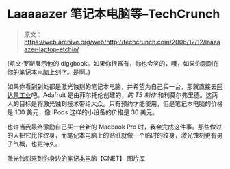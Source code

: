 # Laaaaazer 笔记本电脑等–TechCrunch

> 原文：<https://web.archive.org/web/http://techcrunch.com/2006/12/12/laaaaazer-laptop-etchin/>

(凯文·罗斯展示他的 diggbook。如果你很富有，你也会笑的，哦，如果你刚刚在你的笔记本电脑上刻字。是啊。)

如果你看到到处都是激光蚀刻的笔记本电脑，并希望为自己买一台，那就直接去[阿达果工业](https://web.archive.org/web/20200923072008/http://www.adafruit.com/)吧。Adafruit 是由菲尔托伦创建的，*的 T5 制作* 和利莫尔弗里德。这两人的目标是将激光蚀刻技术带给大众。只有预约才能使用，但是笔记本电脑的价格是 100 美元，像 iPods 这样的小设备的价格是 30 美元。

也许当我最终激励自己买一台新的 Macbook Pro 时，我会完成这件事。那些做过的人把它比作纹身，而笔记本电脑上的贴纸就像一个临时的纹身，激光蚀刻更有男子气概，也更持久。

 [激光蚀刻来到你身边的笔记本电脑](https://web.archive.org/web/20200923072008/http://news.com.com/2100-1041_3-6143072.html?part=rss&tag=2547-1_3-0-5&subj=news)【CNET】
[图片库](https://web.archive.org/web/20200923072008/http://news.com.com/2300-1041_3-6143022-1.html)